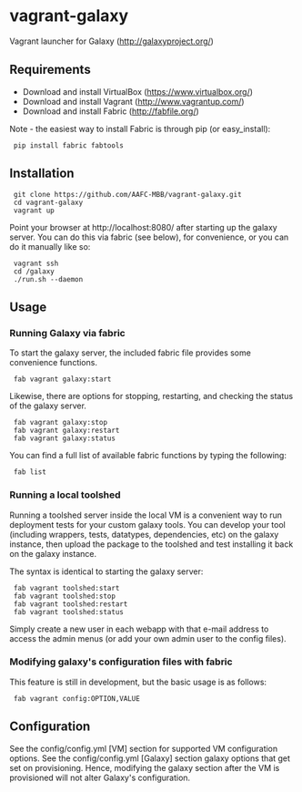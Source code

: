 vagrant-galaxy
==============

Vagrant launcher for Galaxy (http://galaxyproject.org/)

Requirements
------------
* Download and install VirtualBox (https://www.virtualbox.org/)
* Download and install Vagrant (http://www.vagrantup.com/)
* Download and install Fabric (http://fabfile.org/)

Note - the easiest way to install Fabric is through pip (or easy_install):

```
 pip install fabric fabtools
```

Installation
------------
```
 git clone https://github.com/AAFC-MBB/vagrant-galaxy.git
 cd vagrant-galaxy
 vagrant up
```

Point your browser at http://localhost:8080/ after starting up the galaxy server.  You can do this via fabric (see below), for convenience, or you can do it manually like so:
```
 vagrant ssh
 cd /galaxy
 ./run.sh --daemon
```

Usage
-----

### Running Galaxy via fabric
To start the galaxy server, the included fabric file provides some convenience functions.
```
 fab vagrant galaxy:start
```

Likewise, there are options for stopping, restarting, and checking the status of the galaxy server.
```
 fab vagrant galaxy:stop
 fab vagrant galaxy:restart
 fab vagrant galaxy:status
```

You can find a full list of available fabric functions by typing the following:
```
 fab list
```

### Running a local toolshed
Running a toolshed server inside the local VM is a convenient way to run deployment tests for 
your custom galaxy tools.  You can develop your tool (including wrappers, tests, datatypes, 
dependencies, etc) on the galaxy instance, then upload the package to the toolshed and test 
installing it back on the galaxy instance.

The syntax is identical to starting the galaxy server:
```
 fab vagrant toolshed:start
 fab vagrant toolshed:stop
 fab vagrant toolshed:restart
 fab vagrant toolshed:status
```

Simply create a new user in each webapp with that e-mail address to access the admin menus 
(or add your own admin user to the config files).

### Modifying galaxy's configuration files with fabric
This feature is still in development, but the basic usage is as follows:
```
 fab vagrant config:OPTION,VALUE
```

Configuration
-------------

See the config/config.yml [VM] section for supported VM configuration options.
See the config/config.yml [Galaxy] section galaxy options that get set on provisioning.  Hence, modifying the galaxy section after the VM is provisioned will not alter Galaxy's configuration.


